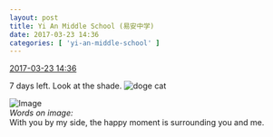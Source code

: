 ```yaml
---
layout: post
title: Yi An Middle School (易安中学)
date: 2017-03-23 14:36
categories: [ 'yi-an-middle-school' ]
---
```


<div class="weibo-info">
  <a href="http://weibo.com/6074218720/EB7xH4aA8">2017-03-23 14:36</a>
</div>

7 days left. Look at the shade. ![doge cat](http://img.t.sinajs.cn/t4/appstyle/expression/ext/normal/4a/mm_org.gif)

<!-- more -->

![Image](http://wx2.sinaimg.cn/mw690/006D4NLGgy1fdwrjo68rjj30qo1bf7ey.jpg)  
*Words on image:*  
With you by my side, the happy moment is surrounding you and me.
